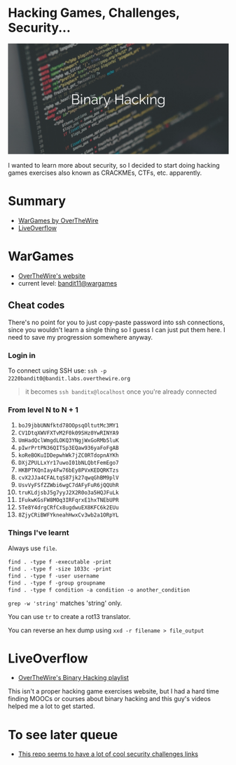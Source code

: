 # Hacking Games, Challenges, Security...

![README's image header](binary-hacking.png)

I wanted to learn more about security, so I decided to start doing hacking games
exercises also known as CRACKMEs, CTFs, etc. apparently.

# Summary
* [WarGames by OverTheWire](#wargames)
* [LiveOverflow](#liveoverflow)

# WarGames

* [OverTheWire's website](http://overthewire.org)
* current level: [bandit11@wargames](http://overthewire.org/wargames/bandit/bandit12.html)

## Cheat codes

There's no point for you to just copy-paste password into ssh connections, since
you wouldn't learn a single thing so I guess I can just put them here. I need to
save my progression somewhere anyway.

### Login in

To connect using SSH use: `ssh -p 2220bandit0@bandit.labs.overthewire.org`
  > it becomes `ssh banditx@localhost` once you're already connected

### From level N to N + 1

1. `boJ9jbbUNNfktd78OOpsqOltutMc3MY1`
2. `CV1DtqXWVFXTvM2F0k09SHz0YwRINYA9`
2. `UmHadQclWmgdLOKQ3YNgjWxGoRMb5luK`
2. `pIwrPrtPN36QITSp3EQaw936yaFoFgAB`
2. `koReBOKuIDDepwhWk7jZC0RTdopnAYKh`
2. `DXjZPULLxYr17uwoI01bNLQbtFemEgo7`
2. `HKBPTKQnIay4Fw76bEy8PVxKEDQRKTzs`
2. `cvX2JJa4CFALtqS87jk27qwqGhBM9plV`
2. `UsvVyFSfZZWbi6wgC7dAFyFuR6jQQUhR`
2. `truKLdjsbJ5g7yyJ2X2R0o3a5HQJFuLk`
2. `IFukwKGsFW8MOq3IRFqrxE1hxTNEbUPR`
2. `5Te8Y4drgCRfCx8ugdwuEX8KFC6k2EUu`
2. `8ZjyCRiBWFYkneahHwxCv3wb2a1ORpYL`

### Things I've learnt

Always use `file`.

```
find . -type f -executable -print
find . -type f -size 1033c -print
find . -type f -user username
find . -type f -group groupname
find . -type f condition -a condition -o another_condition
```

`grep -w 'string'` matches 'string' only.

You can use `tr` to create a rot13 translator.

You can reverse an hex dump using `xxd -r filename > file_output`

# LiveOverflow
* [OverTheWire's Binary Hacking playlist](https://www.youtube.com/playlist?list=PLhixgUqwRTjxglIswKp9mpkfPNfHkzyeN)

This isn't a proper hacking game exercises website, but I had a hard time
finding MOOCs or courses about binary hacking and this guy's videos helped me a
lot to get started.

# To see later queue
* [This repo seems to have a lot of cool security challenges links](https://github.com/rynfld/Wargames)

